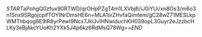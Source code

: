 $START$aPohgQ0zfux90RTWD/qrOHpPZgT4m1LXVbj6/iJ0iYUi/xn8Os3/m6o3n1Snx9SRgojcpifTOYINrDmsHE6n+MLA1iirZHvfaQimtem/gC28wZ71MESLkpWMThbqog6E9iR8yrPewI9Ncx7JklJvIHNwiduchKH039opL3Guyr2eJzzbcHLKy3eBjAkcYUoKh2YXk5J4p6kz6RdMsQ78Wg==$END$